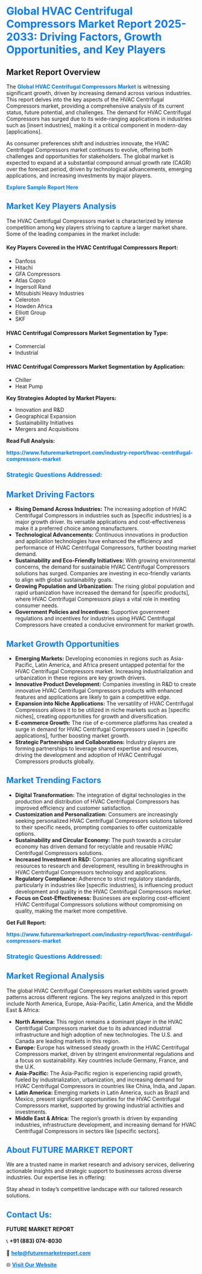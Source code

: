 <h1 style="color: #007BFF;">Global HVAC Centrifugal Compressors Market Report 2025-2033: Driving Factors, Growth Opportunities, and Key Players</h1>

<section id="overview">
<h2>Market Report Overview</h2>
<p>The <a href="https://www.futuremarketreport.com/industry-report/hvac-centrifugal-compressors-market" style="color: #007BFF; text-decoration: none;"><strong>Global HVAC Centrifugal Compressors Market</strong></a> is witnessing significant growth, driven by increasing demand across various industries. This report delves into the key aspects of the HVAC Centrifugal Compressors market, providing a comprehensive analysis of its current status, future potential, and challenges. The demand for HVAC Centrifugal Compressors has surged due to its wide-ranging applications in industries such as [insert industries], making it a critical component in modern-day [applications].</p>
<p>As consumer preferences shift and industries innovate, the HVAC Centrifugal Compressors market continues to evolve, offering both challenges and opportunities for stakeholders. The global market is expected to expand at a substantial compound annual growth rate (CAGR) over the forecast period, driven by technological advancements, emerging applications, and increasing investments by major players.</p>
</section>

<section id="overview">
<p><a href="https://www.futuremarketreport.com/request-sample/reportId=61270" style="color: #007BFF; text-decoration: none;"><strong>Explore Sample Report Here</strong></a></p>
</section>

<section id="key-players">
<h2 style="color: #007BFF;">Market Key Players Analysis</h2>
<p>The HVAC Centrifugal Compressors market is characterized by intense competition among key players striving to capture a larger market share. Some of the leading companies in the market include:</p>
<h4>Key Players Covered in the HVAC Centrifugal Compressors Report:</h4>
<ul><li>Danfoss</li><li>Hitachi</li><li>GFA Compressors</li><li>Atlas Copco</li><li>Ingersoll Rand</li><li>Mitsubishi Heavy Industries</li><li>Celeroton</li><li>Howden Africa</li><li>Elliott Group</li><li>SKF</li></ul>
<h4>HVAC Centrifugal Compressors Market Segmentation by Type:</h4>
<ul><li>Commercial</li><li>Industrial</li></ul>

<h4>HVAC Centrifugal Compressors Market Segmentation by Application:</h4>
<ul><li>Chiller</li><li>Heat Pump</li></ul>
<p><strong>Key Strategies Adopted by Market Players:</strong></p>
<ul>
<li>Innovation and R&D</li>
<li>Geographical Expansion</li>
<li>Sustainability Initiatives</li>
<li>Mergers and Acquisitions</li>
</ul>
</section>

<section>
<p><strong>Read Full Analysis: </strong></p><a href="https://www.futuremarketreport.com/industry-report/hvac-centrifugal-compressors-market" style="color: #007BFF; text-decoration: none;"><strong>https://www.futuremarketreport.com/industry-report/hvac-centrifugal-compressors-market</strong></a>
<h3 style="color: #007BFF;">Strategic Questions Addressed:</h3>
</section>

<section id="driving-factors">
<h2 style="color: #007BFF;">Market Driving Factors</h2>
<ul>
<li><strong>Rising Demand Across Industries:</strong> The increasing adoption of HVAC Centrifugal Compressors in industries such as [specific industries] is a major growth driver. Its versatile applications and cost-effectiveness make it a preferred choice among manufacturers.</li>
<li><strong>Technological Advancements:</strong> Continuous innovations in production and application technologies have enhanced the efficiency and performance of HVAC Centrifugal Compressors, further boosting market demand.</li>
<li><strong>Sustainability and Eco-Friendly Initiatives:</strong> With growing environmental concerns, the demand for sustainable HVAC Centrifugal Compressors solutions has surged. Companies are investing in eco-friendly variants to align with global sustainability goals.</li>
<li><strong>Growing Population and Urbanization:</strong> The rising global population and rapid urbanization have increased the demand for [specific products], where HVAC Centrifugal Compressors plays a vital role in meeting consumer needs.</li>
<li><strong>Government Policies and Incentives:</strong> Supportive government regulations and incentives for industries using HVAC Centrifugal Compressors have created a conducive environment for market growth.</li>
</ul>
</section>

<section id="growth-opportunities">
<h2 style="color: #007BFF;">Market Growth Opportunities</h2>
<ul>
<li><strong>Emerging Markets:</strong> Developing economies in regions such as Asia-Pacific, Latin America, and Africa present untapped potential for the HVAC Centrifugal Compressors market. Increasing industrialization and urbanization in these regions are key growth drivers.</li>
<li><strong>Innovative Product Development:</strong> Companies investing in R&D to create innovative HVAC Centrifugal Compressors products with enhanced features and applications are likely to gain a competitive edge.</li>
<li><strong>Expansion into Niche Applications:</strong> The versatility of HVAC Centrifugal Compressors allows it to be utilized in niche markets such as [specific niches], creating opportunities for growth and diversification.</li>
<li><strong>E-commerce Growth:</strong> The rise of e-commerce platforms has created a surge in demand for HVAC Centrifugal Compressors used in [specific applications], further boosting market growth.</li>
<li><strong>Strategic Partnerships and Collaborations:</strong> Industry players are forming partnerships to leverage shared expertise and resources, driving the development and adoption of HVAC Centrifugal Compressors products globally.</li>
</ul>
</section>

<section id="trending-factors">
<h2 style="color: #007BFF;">Market Trending Factors</h2>
<ul>
<li><strong>Digital Transformation:</strong> The integration of digital technologies in the production and distribution of HVAC Centrifugal Compressors has improved efficiency and customer satisfaction.</li>
<li><strong>Customization and Personalization:</strong> Consumers are increasingly seeking personalized HVAC Centrifugal Compressors solutions tailored to their specific needs, prompting companies to offer customizable options.</li>
<li><strong>Sustainability and Circular Economy:</strong> The push towards a circular economy has driven demand for recyclable and reusable HVAC Centrifugal Compressors solutions.</li>
<li><strong>Increased Investment in R&D:</strong> Companies are allocating significant resources to research and development, resulting in breakthroughs in HVAC Centrifugal Compressors technology and applications.</li>
<li><strong>Regulatory Compliance:</strong> Adherence to strict regulatory standards, particularly in industries like [specific industries], is influencing product development and quality in the HVAC Centrifugal Compressors market.</li>
<li><strong>Focus on Cost-Effectiveness:</strong> Businesses are exploring cost-efficient HVAC Centrifugal Compressors solutions without compromising on quality, making the market more competitive.</li>
</ul>
</section>

<section>
<p><strong>Get Full Report: </strong></p><a href="https://www.futuremarketreport.com/industry-report/hvac-centrifugal-compressors-market" style="color: #007BFF; text-decoration: none;"><strong>https://www.futuremarketreport.com/industry-report/hvac-centrifugal-compressors-market</strong></a>
<h3 style="color: #007BFF;">Strategic Questions Addressed:</h3>
</section>


<section id="regional-analysis">
<h2 style="color: #007BFF;">Market Regional Analysis</h2>
<p>The global HVAC Centrifugal Compressors market exhibits varied growth patterns across different regions. The key regions analyzed in this report include North America, Europe, Asia-Pacific, Latin America, and the Middle East & Africa:</p>
<ul>
<li><strong>North America:</strong> This region remains a dominant player in the HVAC Centrifugal Compressors market due to its advanced industrial infrastructure and high adoption of new technologies. The U.S. and Canada are leading markets in this region.</li>
<li><strong>Europe:</strong> Europe has witnessed steady growth in the HVAC Centrifugal Compressors market, driven by stringent environmental regulations and a focus on sustainability. Key countries include Germany, France, and the U.K.</li>
<li><strong>Asia-Pacific:</strong> The Asia-Pacific region is experiencing rapid growth, fueled by industrialization, urbanization, and increasing demand for HVAC Centrifugal Compressors in countries like China, India, and Japan.</li>
<li><strong>Latin America:</strong> Emerging markets in Latin America, such as Brazil and Mexico, present significant opportunities for the HVAC Centrifugal Compressors market, supported by growing industrial activities and investments.</li>
<li><strong>Middle East & Africa:</strong> The region’s growth is driven by expanding industries, infrastructure development, and increasing demand for HVAC Centrifugal Compressors in sectors like [specific sectors].</li>
</ul>
</section>

<footer>
<h2 style="color: #007BFF;">About FUTURE MARKET REPORT</h2>
<p>We are a trusted name in market research and advisory services, delivering actionable insights and strategic support to businesses across diverse industries. Our expertise lies in offering:</p>

<p>Stay ahead in today’s competitive landscape with our tailored research solutions.</p>

<h2 style="color: #007BFF;">Contact Us:</h2>
<p><strong>FUTURE MARKET REPORT</strong></p>
<p>📞 <strong>+91 (883) 074-8030</strong></p>
<p>📧 <strong><a href="mailto:help@futuremarketreport.com" style="color: #007BFF;">help@futuremarketreport.com</a></strong></p>
<p>🌐 <strong><a href="https://www.futuremarketreport.com/" style="color: #007BFF;">Visit Our Website</a></strong></p>
</footer>